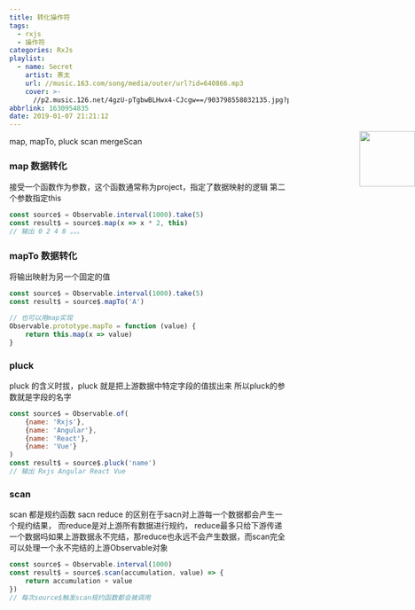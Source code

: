 ```yaml
---
title: 转化操作符
tags:
  - rxjs
  - 操作符
categories: RxJs
playlist:
  - name: Secret
    artist: 茶太
    url: //music.163.com/song/media/outer/url?id=640866.mp3
    cover: >-
      //p2.music.126.net/4gzU-pTgbwBLHwx4-CJcgw==/903798558032135.jpg?param=90y90
abbrlink: 1630954835
date: 2019-01-07 21:21:12
---
```


<img src="//p2.music.126.net/4gzU-pTgbwBLHwx4-CJcgw==/903798558032135.jpg?param=90y90" width = "100" height = "100" div align=right style="position: absolute; right: 0; margin-top: -10px;" />
map, mapTo, pluck
scan mergeScan

<!-- more -->

### map 数据转化
接受一个函数作为参数，这个函数通常称为project，指定了数据映射的逻辑
第二个参数指定this
```js
const source$ = Observable.interval(1000).take(5)
const result$ = source$.map(x => x * 2, this)
// 输出 0 2 4 8 。。。
```

### mapTo 数据转化
将输出映射为另一个固定的值
```js
const source$ = Observable.interval(1000).take(5)
const result$ = source$.mapTo('A')

// 也可以用map实现
Observable.prototype.mapTo = function (value) {
    return this.map(x => value)
}
```

### pluck
pluck 的含义时拔，pluck 就是把上游数据中特定字段的值拔出来
所以pluck的参数就是字段的名字
```js
const source$ = Observable.of(
    {name: 'Rxjs'},
    {name: 'Angular'},
    {name: 'React'},
    {name: 'Vue'}
)
const result$ = source$.pluck('name')
// 输出 Rxjs Angular React Vue
```

### scan
scan 都是规约函数
sacn reduce 的区别在于sacn对上游每一个数据都会产生一个规约结果，
而reduce是对上游所有数据进行规约，
reduce最多只给下游传递一个数据吗如果上游数据永不完结，那reduce也永远不会产生数据，而scan完全可以处理一个永不完结的上游Observable对象
```js
const source$ = Observable.interval(1000)
const result$ = source$.scan(accumulation, value) => {
    return accumulation + value
})
// 每次source$触发scan规约函数都会被调用
```
